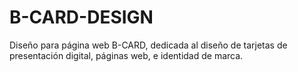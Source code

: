 # B-CARD-DESIGN
Diseño para página web B-CARD, dedicada al diseño de tarjetas de presentación digital, páginas web, e identidad de marca.


